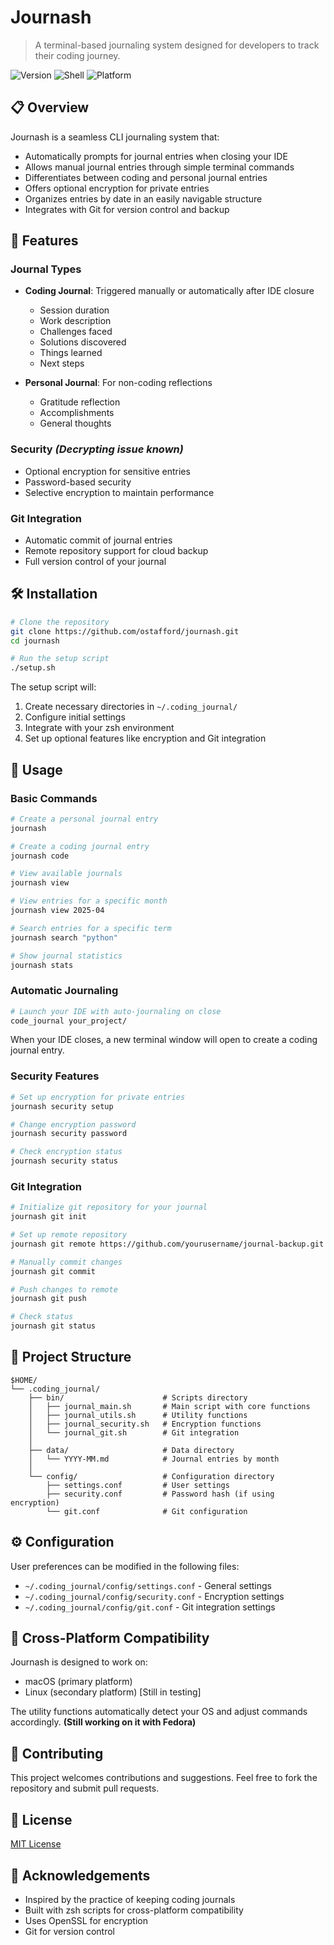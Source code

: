 # Journash

> A terminal-based journaling system designed for developers to track their coding journey.

![Version](https://img.shields.io/badge/version-0.1.0-blue.svg)
![Shell](https://img.shields.io/badge/shell-zsh-green.svg)
![Platform](https://img.shields.io/badge/platform-macOS%20|%20Linux-lightgrey.svg)

## 📋 Overview

Journash is a seamless CLI journaling system that:

- Automatically prompts for journal entries when closing your IDE
- Allows manual journal entries through simple terminal commands
- Differentiates between coding and personal journal entries
- Offers optional encryption for private entries
- Organizes entries by date in an easily navigable structure
- Integrates with Git for version control and backup

## 🚀 Features

### Journal Types

- **Coding Journal**: Triggered manually or automatically after IDE closure
  - Session duration
  - Work description
  - Challenges faced
  - Solutions discovered
  - Things learned
  - Next steps

- **Personal Journal**: For non-coding reflections
  - Gratitude reflection
  - Accomplishments
  - General thoughts

### Security *(Decrypting issue known)*

- Optional encryption for sensitive entries
- Password-based security
- Selective encryption to maintain performance

### Git Integration

- Automatic commit of journal entries
- Remote repository support for cloud backup
- Full version control of your journal

## 🛠️ Installation

```bash
# Clone the repository
git clone https://github.com/ostafford/journash.git
cd journash

# Run the setup script
./setup.sh
```

The setup script will:
1. Create necessary directories in `~/.coding_journal/`
2. Configure initial settings
3. Integrate with your zsh environment
4. Set up optional features like encryption and Git integration

## 📝 Usage

### Basic Commands

```bash
# Create a personal journal entry
journash

# Create a coding journal entry
journash code

# View available journals
journash view

# View entries for a specific month
journash view 2025-04

# Search entries for a specific term
journash search "python"

# Show journal statistics
journash stats
```

### Automatic Journaling

```bash
# Launch your IDE with auto-journaling on close
code_journal your_project/
```

When your IDE closes, a new terminal window will open to create a coding journal entry.

### Security Features

```bash
# Set up encryption for private entries
journash security setup

# Change encryption password
journash security password

# Check encryption status
journash security status
```

### Git Integration

```bash
# Initialize git repository for your journal
journash git init

# Set up remote repository
journash git remote https://github.com/yourusername/journal-backup.git

# Manually commit changes
journash git commit

# Push changes to remote
journash git push

# Check status
journash git status
```

## 📂 Project Structure

```
$HOME/
└── .coding_journal/
    ├── bin/                      # Scripts directory
    │   ├── journal_main.sh       # Main script with core functions
    │   ├── journal_utils.sh      # Utility functions
    │   ├── journal_security.sh   # Encryption functions
    │   └── journal_git.sh        # Git integration
    │
    ├── data/                     # Data directory
    │   └── YYYY-MM.md            # Journal entries by month
    │
    └── config/                   # Configuration directory
        ├── settings.conf         # User settings
        ├── security.conf         # Password hash (if using encryption)
        └── git.conf              # Git configuration
```

## ⚙️ Configuration

User preferences can be modified in the following files:

- `~/.coding_journal/config/settings.conf` - General settings
- `~/.coding_journal/config/security.conf` - Encryption settings
- `~/.coding_journal/config/git.conf` - Git integration settings

## 🔄 Cross-Platform Compatibility

Journash is designed to work on:
- macOS (primary platform)
- Linux (secondary platform) [Still in testing]

The utility functions automatically detect your OS and adjust commands accordingly. **(Still working on it with Fedora)**

## 🤝 Contributing

This project welcomes contributions and suggestions. Feel free to fork the repository and submit pull requests.

## 📄 License

[MIT License](LICENSE)

## 🙏 Acknowledgements

- Inspired by the practice of keeping coding journals
- Built with zsh scripts for cross-platform compatibility
- Uses OpenSSL for encryption
- Git for version control
